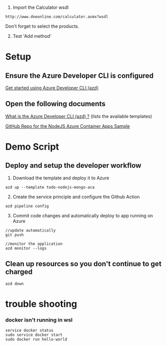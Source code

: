 1. Import the Calculator wsdl
```
http://www.dneonline.com/calculator.asmx?wsdl
```
Don't forget to select the products.

2. Test 'Add method'



# Setup

## Ensure the Azure Developer CLI is configured
[Get started using Azure Developer CLI (azd) ](https://docs.microsoft.com/en-us/azure/developer/azure-developer-cli/get-started)

## Open the following documents
[What is the Azure Developer CLI (azd) ?](https://docs.microsoft.com/en-us/azure/developer/azure-developer-cli/overview?tabs=nodejs) (lists the available templates)

[GitHub Repo for the NodeJS Azure Container Apps Sample](https://github.com/azure-samples/todo-nodejs-mongo-aca)


# Demo Script

## Deploy and setup the developer workflow

1. Download the template and deploy it to Azure

```
azd up --template todo-nodejs-mongo-aca
```

2. Create the service principle and configure the Github Action
```
azd pipeline config
```

3. Commit code changes and automatically deploy to app running on Azure

```
//update automatically
git push

//monitor the application
azd monitor --logs     
```

## Clean up resources so you don't continue to get charged

```
azd down
```

# trouble shooting 

### docker isn't running in wsl 

```
service docker status
sudo service docker start
sudo docker run hello-world
```